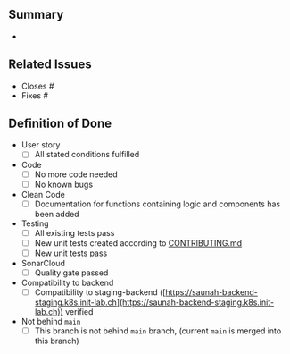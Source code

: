 ## Summary

-

## Related Issues

- Closes #
- Fixes #

## Definition of Done

- User story
  - [ ] All stated conditions fulfilled
- Code
  - [ ] No more code needed
  - [ ] No known bugs
- Clean Code
  - [ ] Documentation for functions containing logic and components has been added
- Testing
  - [ ] All existing tests pass
  - [ ] New unit tests created according to [CONTRIBUTING.md](./CONTRIBUTING.md#-testing-strategy)
  - [ ] New unit tests pass
- SonarCloud
  - [ ] Quality gate passed
- Compatibility to backend
  - [ ] Compatibility to staging-backend ([https://saunah-backend-staging.k8s.init-lab.ch](https://saunah-backend-staging.k8s.init-lab.ch)) verified
- Not behind `main`
  - [ ] This branch is not behind `main` branch, (current `main` is merged into this branch)
